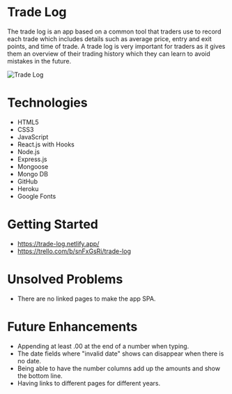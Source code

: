 # Trade Log

The trade log is an app based on a common tool that traders use to record each trade which includes details such as average price, entry and exit points, and time of trade. A trade log is very important for traders as it gives them an overview of their trading history which they can learn to avoid mistakes in the future.

![Trade Log](https://user-images.githubusercontent.com/22122032/114970454-7c967080-9e48-11eb-916f-cef5aa9148cd.png)

# Technologies

- HTML5
- CSS3
- JavaScript
- React.js with Hooks
- Node.js
- Express.js
- Mongoose
- Mongo DB
- GitHub
- Heroku
- Google Fonts

# Getting Started
- https://trade-log.netlify.app/
- https://trello.com/b/snFxGsRi/trade-log

# Unsolved Problems
- There are no linked pages to make the app SPA. 

# Future Enhancements
- Appending at least .00 at the end of a number when typing.
- The date fields where "invalid date" shows can disappear when there is no date.
- Being able to have the number columns add up the amounts and show the bottom line.
- Having links to different pages for different years.

